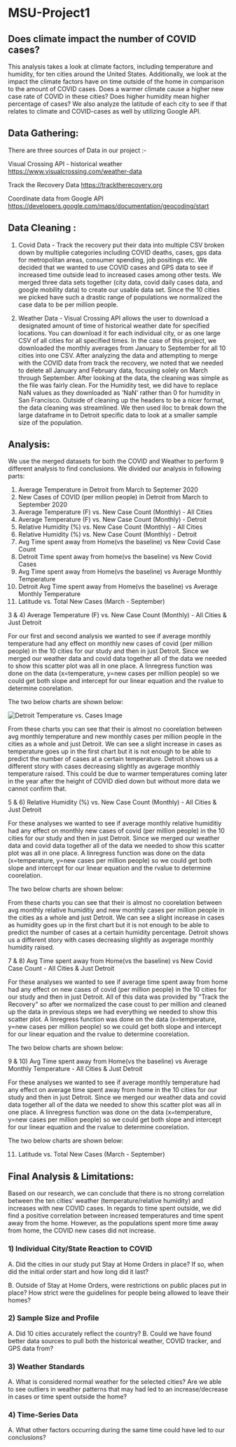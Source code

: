 # MSU-Project1
## Does climate impact the number of COVID cases?

This analysis takes a look at climate factors, including temperature and humidity, for ten cities around the United States. Additionally, we look at the impact the climate factors have on time outside of the home in comparison to the amount of COVID cases. Does a warmer climate cause a higher new case rate of COVID in these cities? Does higher humidity mean higher percentage of cases? We also analyze the latitude of each city to see if that relates to climate and COVID-cases as well by utilizing Google API.


## Data Gathering:
There are three sources of Data in our project :-

Visual Crossing API - historical weather
https://www.visualcrossing.com/weather-data 

Track the Recovery Data
https://tracktherecovery.org 

Coordinate data from Google API
https://developers.google.com/maps/documentation/geocoding/start

## Data Cleaning :

1) Covid Data - Track the recovery put their data into multiple CSV broken down by multiplie categories including COVID deaths, cases, gps data for metropolitan areas, consumer spending, job positings etc. We decided that we wanted to use COVID cases and GPS data to see if increased time outside lead to increased cases among other tests. We merged three data sets together (city data, covid daily cases data, and google mobility data) to create our usable data set. Since the 10 cities we picked have such a drastic range of populations we normalized the case data to be per million people. 


2) Weather Data - Visual Crossing API allows the user to download a designated amount of time of historical weather date for specified locations.  You can download it for each individual city, or as one large CSV of all cities for all specified times. In the case of this project, we downloaded the monthly averages from January to September for all 10 cities into one CSV. After analyzing the data and attempting to merge with the COVID data from track the recovery, we noted that we needed to delete all January and February data, focusing solely on March through September. After looking at the data, the cleaning was simple as the file was fairly clean.  For the Humidity test, we did have to replace NaN values as they downloaded as 'NaN' rather than 0 for humidity in San Francisco.  Outside of cleaning up the headers to be a nicer format, the data cleaning was streamlined.  We then used iloc to break down the large dataframe in to Detroit specific data to look at a smaller sample size of the population. 



## Analysis:

We use the merged datasets for both the COVID and Weather to perform 9 different analysis to find conclusions.
We divided our analysis in following parts:

1) Average Temperature in Detroit from March to Septemer 2020
2) New Cases of COVID (per million people) in Detroit from March to September 2020
3) Average Temperature (F) vs. New Case Count (Monthly) - All Cities
4) Average Temperature (F) vs. New Case Count (Monthly) - Detroit
5) Relative Humidity (%) vs. New Case Count (Monthly) - All Cities
6) Relative Humidity (%) vs. New Case Count (Monthly) - Detroit
7) Avg Time spent away from Home(vs the baseline) vs New Covid Case Count
8) Detroit Time spent away from home(vs the baseline) vs New Covid Cases
9) Avg Time spent away from Home(vs the baseline) vs Average Monthly Temperature
10) Detroit Avg Time spent away from Home(vs the baseline) vs Average Monthly Temperature
11) Latitude vs. Total New Cases (March - September)




3 & 4) Average Temperature (F) vs. New Case Count (Monthly) - All Cities & Just Detroit

For our first and second analysis we wanted to see if average monthly temperature had any effect on monthly new cases of covid (per million people) in the 10 cities for our study and then in just Detroit. Since we merged our weather data and covid data together all of the data we needed to show this scatter plot was all in one place. A linregress function was done on the data (x=temperature, y=new cases per million people) so we could get both slope and intercept for our linear equation and the rvalue to determine coorelation.

The two below charts are shown below:


![Detroit Temperature vs. Cases Image](https://github.com/[jessfett]/[MSU-Project1]/blob/[Master]/OutputImages/tempcasesdetroit.png?raw=true)







From these charts you can see that their is almost no coorelation between avg monthly temperature and new monthly cases per million people in the cities as a whole and just Detroit. We can see a slight increase in cases as temperature goes up in the first chart but it is not enough to be able to predict the number of cases at a certain temperature. Detroit shows us a different story with cases decreasing slightly as avgerage monthly temperature raised. This could be due to warmer temperatures coming later in the year after the height of COVID died down but without more data we cannot confirm that.


5 & 6) Relative Humidity (%) vs. New Case Count (Monthly) - All Cities & Just Detroit

For these analyses we wanted to see if average monthly relative humiditiy had any effect on monthly new cases of covid (per million people) in the 10 cities for our study and then in just Detroit. Since we merged our weather data and covid data together all of the data we needed to show this scatter plot was all in one place. A linregress function was done on the data (x=temperature, y=new cases per million people) so we could get both slope and intercept for our linear equation and the rvalue to determine coorelation.

The two below charts are shown below:






From these charts you can see that their is almost no coorelation between avg monthly relative humiditiy and new monthly cases per million people in the cities as a whole and just Detroit. We can see a slight increase in cases as humidity goes up in the first chart but it is not enough to be able to predict the number of cases at a certain humidity percentage. Detroit shows us a different story with cases decreasing slightly as avgerage monthly humidity raised.

7 & 8) Avg Time spent away from Home(vs the baseline) vs New Covid Case Count - All Cities & Just Detroit

For these analyses we wanted to see if average time spent away from home had any effect on new cases of covid (per million people) in the 10 cities for our study and then in just Detroit. All of this data was provided by "Track the Recovery" so after we normalized the case coust to per million and cleaned up the data in previous steps we had everything we needed to show this scatter plot. A linregress function was done on the data (x=temperature, y=new cases per million people) so we could get both slope and intercept for our linear equation and the rvalue to determine coorelation.

The two below charts are shown below:

9 & 10) Avg Time spent away from Home(vs the baseline) vs Average Monthly Temperature - All Cities & Just Detroit

For these analyses we wanted to see if average monthly temperature had any effect on average time spent away from home in the 10 cities for our study and then in just Detroit. Since we merged our weather data and covid data together all of the data we needed to show this scatter plot was all in one place. A linregress function was done on the data (x=temperature, y=new cases per million people) so we could get both slope and intercept for our linear equation and the rvalue to determine coorelation.


The two below charts are shown below:


11) Latitude vs. Total New Cases (March - September)
 

## Final Analysis & Limitations:

Based on our research, we can conclude that there is no strong correlation between the ten cities' weather (temperature/relative humidity) and increases with new COVID cases. In regards to time spent outside, we did find a positive correlation between increased temperatures and time spent away from the home. However, as the populations spent more time away from home, the COVID new cases did not increase.



### 1) Individual City/State Reaction to COVID 


A. Did the cities in our study put Stay at Home Orders in place? If so, when did the initial order start and how long did it last? 

B. Outside of Stay at Home Orders, were restrictions on public places put in place? How strict were the guidelines for people being allowed to leave their homes?


### 2) Sample Size and Profile 
  
A. Did 10 cities accurately reflect the country? B. Could we have found better data sources to pull both the historical weather, COVID tracker, and GPS data from?

### 3) Weather Standards 
 
A. What is considered normal weather for the selected cities? Are we able to see outliers in weather patterns that may had led to an increase/decrease in cases or time spent outside the home?

### 4) Time-Series Data 
  
A. What other factors occurring during the same time could have led to our conclusions?
